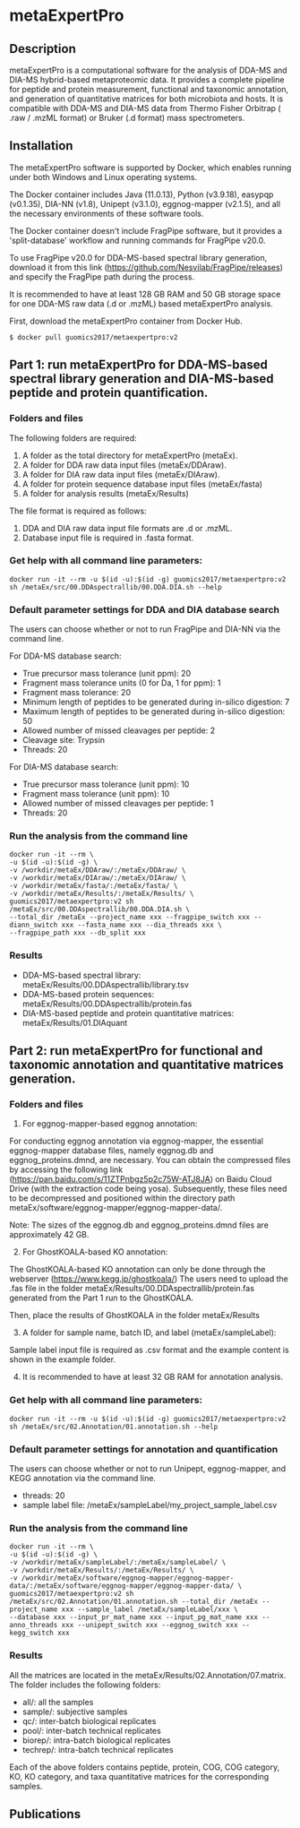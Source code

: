 # metaExpertPro

## Description
metaExpertPro is a computational software for the analysis of DDA-MS and DIA-MS hybrid-based metaproteomic data. It provides a complete pipeline for peptide and protein measurement, functional and taxonomic annotation, and generation of quantitative matrices for both microbiota and hosts. It is compatible with DDA-MS and DIA-MS data from Thermo Fisher Orbitrap ( .raw / .mzML format) or Bruker (.d format) mass spectrometers.

## Installation
The metaExpertPro software is supported by Docker, which enables running under both Windows and Linux operating systems.

The Docker container includes Java (11.0.13), Python (v3.9.18), easypqp (v0.1.35), DIA-NN (v1.8), Unipept (v3.1.0), eggnog-mapper (v2.1.5), and all the necessary environments of these software tools.

The Docker container doesn't include FragPipe software, but it provides a 'split-database' workflow and running commands for FragPipe v20.0. 

To use FragPipe v20.0 for DDA-MS-based spectral library generation, download it from this link (https://github.com/Nesvilab/FragPipe/releases) and specify the FragPipe path during the process.

It is recommended to have at least 128 GB RAM and 50 GB storage space for one DDA-MS raw data (.d or .mzML) based metaExpertPro analysis.

First, download the metaExpertPro container from Docker Hub.

```
$ docker pull guomics2017/metaexpertpro:v2
```

## Part 1: run metaExpertPro for DDA-MS-based spectral library generation and DIA-MS-based peptide and protein quantification.

### Folders and files
The following folders are required:
1. A folder as the total directory for metaExpertPro (metaEx).
2. A folder for DDA raw data input files (metaEx/DDAraw).
3. A folder for DIA raw data input files (metaEx/DIAraw).
4. A folder for protein sequence database input files (metaEx/fasta)
5. A folder for analysis results (metaEx/Results)

The file format is required as follows:
1. DDA and DIA raw data input file formats are .d or .mzML.
2. Database input file is required in .fasta format.

### Get help with all command line parameters:

```
docker run -it --rm -u $(id -u):$(id -g) guomics2017/metaexpertpro:v2 sh /metaEx/src/00.DDAspectrallib/00.DDA.DIA.sh --help
```

### Default parameter settings for DDA and DIA database search
The users can choose whether or not to run FragPipe and DIA-NN via the command line.

For DDA-MS database search:
- True precursor mass tolerance (unit ppm): 20
- Fragment mass tolerance units (0 for Da, 1 for ppm): 1
- Fragment mass tolerance: 20
- Minimum length of peptides to be generated during in-silico digestion: 7
- Maximum length of peptides to be generated during in-silico digestion: 50
- Allowed number of missed cleavages per peptide: 2
- Cleavage site: Trypsin
- Threads: 20

For DIA-MS database search:
- True precursor mass tolerance (unit ppm): 10 
- Fragment mass tolerance (unit ppm): 10
- Allowed number of missed cleavages per peptide: 1
- Threads: 20


### Run the analysis from the command line
```
docker run -it --rm \
-u $(id -u):$(id -g) \
-v /workdir/metaEx/DDAraw/:/metaEx/DDAraw/ \
-v /workdir/metaEx/DIAraw/:/metaEx/DIAraw/ \
-v /workdir/metaEx/fasta/:/metaEx/fasta/ \
-v /workdir/metaEx/Results/:/metaEx/Results/ \
guomics2017/metaexpertpro:v2 sh /metaEx/src/00.DDAspectrallib/00.DDA.DIA.sh \
--total_dir /metaEx --project_name xxx --fragpipe_switch xxx --diann_switch xxx --fasta_name xxx --dia_threads xxx \
--fragpipe_path xxx --db_split xxx
```
### Results
- DDA-MS-based spectral library: metaEx/Results/00.DDAspectrallib/library.tsv
- DDA-MS-based protein sequences:
  metaEx/Results/00.DDAspectrallib/protein.fas
- DIA-MS-based peptide and protein quantitative matrices:
metaEx/Results/01.DIAquant

## Part 2: run metaExpertPro for functional and taxonomic annotation and quantitative matrices generation.

### Folders and files
1. For eggnog-mapper-based eggnog annotation:

For conducting eggnog annotation via eggnog-mapper, the essential eggnog-mapper database files, namely eggnog.db and eggnog_proteins.dmnd, are necessary. You can obtain the compressed files by accessing the following link (https://pan.baidu.com/s/11ZTPnbgz5p2c75W-ATJ8JA) on Baidu Cloud Drive (with the extraction code being yosa). Subsequently, these files need to be decompressed and positioned within the directory path metaEx/software/eggnog-mapper/eggnog-mapper-data/.

Note: The sizes of the eggnog.db and eggnog_proteins.dmnd files are approximately 42 GB.

2. For GhostKOALA-based KO annotation:

The GhostKOALA-based KO annotation can only be done through the webserver (https://www.kegg.jp/ghostkoala/)
The users need to upload the .fas file in the folder metaEx/Results/00.DDAspectrallib/protein.fas generated from the Part 1 run to the GhostKOALA. 

Then, place the results of GhostKOALA in the folder metaEx/Results

3. A folder for sample name, batch ID, and label (metaEx/sampleLabel):

Sample label input file is required as .csv format and the example content is shown in the example folder.

4. It is recommended to have at least 32 GB RAM for annotation analysis.

### Get help with all command line parameters:

```
docker run -it --rm -u $(id -u):$(id -g) guomics2017/metaexpertpro:v2 sh /metaEx/src/02.Annotation/01.annotation.sh --help
```

### Default parameter settings for annotation and quantification
The users can choose whether or not to run Unipept, eggnog-mapper, and KEGG annotation via the command line.
- threads: 20
- sample label file: /metaEx/sampleLabel/my_project_sample_label.csv

### Run the analysis from the command line
```
docker run -it --rm \
-u $(id -u):$(id -g) \
-v /workdir/metaEx/sampleLabel/:/metaEx/sampleLabel/ \
-v /workdir/metaEx/Results/:/metaEx/Results/ \
-v /workdir/metaEx/software/eggnog-mapper/eggnog-mapper-data/:/metaEx/software/eggnog-mapper/eggnog-mapper-data/ \
guomics2017/metaexpertpro:v2 sh /metaEx/src/02.Annotation/01.annotation.sh --total_dir /metaEx --project_name xxx --sample_label /metaEx/sampleLabel/xxx \
--database xxx --input_pr_mat_name xxx --input_pg_mat_name xxx --anno_threads xxx --unipept_switch xxx --eggnog_switch xxx --kegg_switch xxx
```
### Results
All the matrices are located in the metaEx/Results/02.Annotation/07.matrix. The folder includes the following folders:
- all/: all the samples
- sample/: subjective samples
- qc/: inter-batch biological replicates
- pool/: inter-batch technical replicates
- biorep/: intra-batch biological replicates
- techrep/: intra-batch technical replicates

Each of the above folders contains peptide, protein, COG, COG category, KO, KO category, and taxa quantitative matrices for the corresponding samples.


## Publications

